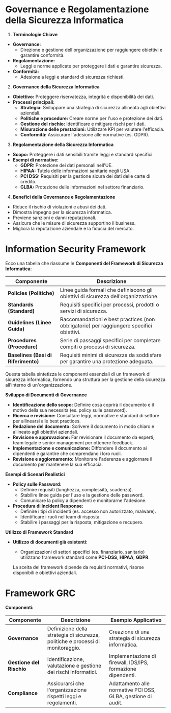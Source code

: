 # Governance e Regolamentazione della Sicurezza Informatica

 1. **Terminologie Chiave**
   - **Governance:** 
     - Direzione e gestione dell'organizzazione per raggiungere obiettivi e garantire conformità.
   - **Regolamentazione:** 
     - Leggi e norme applicate per proteggere i dati e garantire sicurezza.
   - **Conformità:** 
     - Adesione a leggi e standard di sicurezza richiesti.

 2. **Governance della Sicurezza Informatica**
   - **Obiettivo:** Proteggere riservatezza, integrità e disponibilità dei dati.
   - **Processi principali:**
     - **Strategia:** Sviluppare una strategia di sicurezza allineata agli obiettivi aziendali.
     - **Politiche e procedure:** Creare norme per l'uso e protezione dei dati.
     - **Gestione del rischio:** Identificare e mitigare rischi per i dati.
     - **Misurazione delle prestazioni:** Utilizzare KPI per valutare l'efficacia.
     - **Conformità:** Assicurare l'adesione alle normative (es. GDPR).

 3. **Regolamentazione della Sicurezza Informatica**
   - **Scopo:** Proteggere i dati sensibili tramite leggi e standard specifici.
   - **Esempi di normative:**
     - **GDPR:** Protezione dei dati personali nell'UE.
     - **HIPAA:** Tutela delle informazioni sanitarie negli USA.
     - **PCI DSS:** Requisiti per la gestione sicura dei dati delle carte di credito.
     - **GLBA:** Protezione delle informazioni nel settore finanziario.

 4. **Benefici della Governance e Regolamentazione**
   - Riduce il rischio di violazioni e abusi dei dati.
   - Dimostra impegno per la sicurezza informatica.
   - Previene sanzioni e danni reputazionali.
   - Assicura che le misure di sicurezza supportino il business.
   - Migliora la reputazione aziendale e la fiducia del mercato.


# Information Security Framework

Ecco una tabella che riassume le **Componenti del Framework di Sicurezza Informatica**:

| **Componente**   | **Descrizione**                                                                                       |
|------------------|-------------------------------------------------------------------------------------------------------|
| **Policies (Politiche)**   | Linee guida formali che definiscono gli obiettivi di sicurezza dell'organizzazione.           |
| **Standards (Standard)**   | Requisiti specifici per processi, prodotti o servizi di sicurezza.                           |
| **Guidelines (Linee Guida)** | Raccomandazioni e best practices (non obbligatorie) per raggiungere specifici obiettivi.    |
| **Procedures (Procedure)** | Serie di passaggi specifici per completare compiti o processi di sicurezza.                   |
| **Baselines (Basi di Riferimento)** | Requisiti minimi di sicurezza da soddisfare per garantire una protezione adeguata.    |

Questa tabella sintetizza le componenti essenziali di un framework di sicurezza informatica, fornendo una struttura per la gestione della sicurezza all'interno di un'organizzazione.



 **Sviluppo di Documenti di Governance**
   - **Identificazione dello scopo:** Definire cosa coprirà il documento e il motivo della sua necessità (es. policy sulle password).
   - **Ricerca e revisione:** Consultare leggi, normative e standard di settore per allinearsi alle best practices.
   - **Redazione del documento:** Scrivere il documento in modo chiaro e allineato agli obiettivi aziendali.
   - **Revisione e approvazione:** Far revisionare il documento da esperti, team legale e senior management per ottenere feedback.
   - **Implementazione e comunicazione:** Diffondere il documento ai dipendenti e garantire che comprendano i loro ruoli.
   - **Revisione e aggiornamento:** Monitorare l'aderenza e aggiornare il documento per mantenere la sua efficacia.

 **Esempi di Scenari Realistici**
   - **Policy sulle Password:**
     - Definire requisiti (lunghezza, complessità, scadenza).
     - Stabilire linee guida per l'uso e la gestione delle password.
     - Comunicare la policy a dipendenti e monitorarne l'adesione.
   - **Procedura di Incident Response:**
     - Definire i tipi di incidenti (es. accesso non autorizzato, malware).
     - Identificare i ruoli nel team di risposta.
     - Stabilire i passaggi per la risposta, mitigazione e recupero.

 **Utilizzo di Framework Standard**
   - **Utilizzo di documenti già esistenti:** 
     - Organizzazioni di settori specifici (es. finanziario, sanitario) utilizzano framework standard come **PCI-DSS**, **HIPAA**, **GDPR**.

     La scelta del framework dipende da requisiti normativi, risorse disponibili e obiettivi aziendali.


# Framework GRC
**Componenti:**


| **Componente**         | **Descrizione**                                                      | **Esempio Applicativo**                                           |
|------------------------|----------------------------------------------------------------------|------------------------------------------------------------------|
| **Governance**          | Definizione della strategia di sicurezza, politiche e processi di monitoraggio. | Creazione di una strategia di sicurezza informatica.            |
| **Gestione del Rischio**| Identificazione, valutazione e gestione dei rischi informatici.      | Implementazione di firewall, IDS/IPS, formazione dipendenti.    |
| **Compliance**          | Assicurarsi che l'organizzazione rispetti leggi e regolamenti.       | Adattamento alle normative PCI DSS, GLBA, gestione di audit.    |

